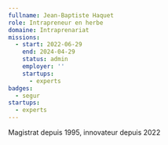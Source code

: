 ```yaml
---
fullname: Jean-Baptiste Haquet
role: Intrapreneur en herbe
domaine: Intraprenariat
missions:
  - start: 2022-06-29
    end: 2024-04-29
    status: admin
    employer: ''
    startups:
      - experts
badges:
  - segur
startups:
  - experts
---
```

Magistrat depuis 1995, innovateur depuis 2022